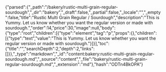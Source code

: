 {"parsed":{"_path":"/bakery/rustic-multi-grain-regular-sourdough","_dir":"bakery","_draft":false,"_partial":false,"_locale":"","_empty":false,"title":"Rustic Multi Grain Regular / Sourdough","description":"This is Yummy. Let us know whether you want the regular version or made with sourdough.","order":14,"price":30,"image":null,"body":{"type":"root","children":[{"type":"element","tag":"p","props":{},"children":[{"type":"text","value":"This is Yummy. Let us know whether you want the regular version or made with sourdough."}]}],"toc":{"title":"","searchDepth":2,"depth":2,"links":[]}},"_type":"markdown","_id":"content:bakery:rustic-multi-grain-regular-sourdough.md","_source":"content","_file":"bakery/rustic-multi-grain-regular-sourdough.md","_extension":"md"},"hash":"ODTn4BkOPA"}